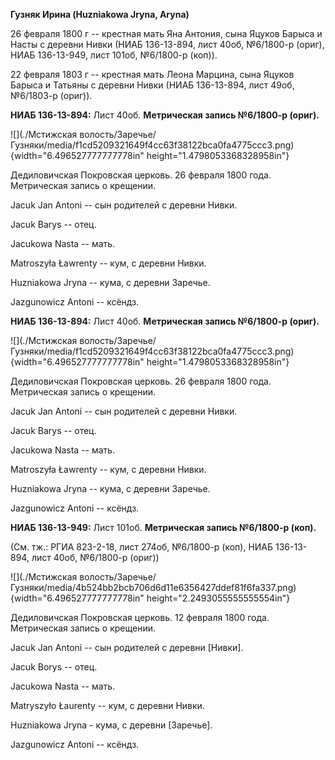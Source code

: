 **Гузняк Ирина (Huzniakowa Jryna, Aryna)**

26 февраля 1800 г -- крестная мать Яна Антония, сына Яцуков Барыса и
Насты с деревни Нивки (НИАБ 136-13-894, лист 40об, №6/1800-р (ориг),
НИАБ 136-13-949, лист 101об, №6/1800-р (коп)).

22 февраля 1803 г -- крестная мать Леона Марцина, сына Яцуков Барыса и
Татьяны с деревни Нивки (НИАБ 136-13-894, лист 49об, №6/1803-р (ориг)).

**НИАБ 136-13-894:** Лист 40об. **Метрическая запись №6/1800-р (ориг).**

![](./Мстижская волость/Заречье/Гузняки/media/f1cd5209321649f4cc63f38122bca0fa4775ccc3.png){width="6.496527777777778in"
height="1.4798053368328958in"}

Дедиловичская Покровская церковь. 26 февраля 1800 года. Метрическая
запись о крещении.

Jacuk Jan Antoni -- сын родителей с деревни Нивки.

Jacuk Barys -- отец.

Jacukowa Nasta -- мать.

Matroszyła Ławrenty -- кум, с деревни Нивки.

Huzniakowa Jryna -- кума, с деревни Заречье.

Jazgunowicz Antoni -- ксёндз.

**НИАБ 136-13-894:** Лист 40об. **Метрическая запись №6/1800-р (ориг).**

![](./Мстижская волость/Заречье/Гузняки/media/f1cd5209321649f4cc63f38122bca0fa4775ccc3.png){width="6.496527777777778in"
height="1.4798053368328958in"}

Дедиловичская Покровская церковь. 26 февраля 1800 года. Метрическая
запись о крещении.

Jacuk Jan Antoni -- сын родителей с деревни Нивки.

Jacuk Barys -- отец.

Jacukowa Nasta -- мать.

Matroszyła Ławrenty -- кум, с деревни Нивки.

Huzniakowa Jryna -- кума, с деревни Заречье.

Jazgunowicz Antoni -- ксёндз.

**НИАБ 136-13-949:** Лист 101об. **Метрическая запись №6/1800-р (коп).**

(См. тж.: РГИА 823-2-18, лист 274об, №6/1800-р (коп), НИАБ 136-13-894,
лист 40об, №6/1800-р (ориг))

![](./Мстижская волость/Заречье/Гузняки/media/4b524bb2bcb706d6d11e6356427ddef81f6fa337.png){width="6.496527777777778in"
height="2.2493055555555554in"}

Дедиловичская Покровская церковь. 12 февраля 1800 года. Метрическая
запись о крещении.

Jacuk Jan Antoni -- сын родителей с деревни \[Нивки\].

Jacuk Borys -- отец.

Jacukowa Nasta -- мать.

Matryszyło Łaurenty -- кум, с деревни Нивки.

Huzniakowa Jryna - кума, с деревни \[Заречье\].

Jazgunowicz Antoni -- ксёндз.
